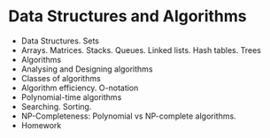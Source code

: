 # Data Structures and Algorithms

* Data Structures. Sets
* Arrays. Matrices. Stacks. Queues. Linked lists. Hash tables. Trees
* Algorithms
* Analysing and Designing algorithms
* Classes of algorithms
* Algorithm efficiency. O-notation
* Polynomial-time algorithms
* Searching. Sorting.
* NP-Completeness: Polynomial vs NP-complete algorithms.
* Homework 
